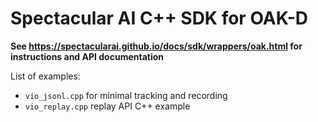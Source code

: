 # Spectacular AI C++ SDK for OAK-D

**See https://spectacularai.github.io/docs/sdk/wrappers/oak.html for instructions and API documentation**

List of examples:

 * `vio_jsonl.cpp` for minimal tracking and recording
 * `vio_replay.cpp` replay API C++ example
